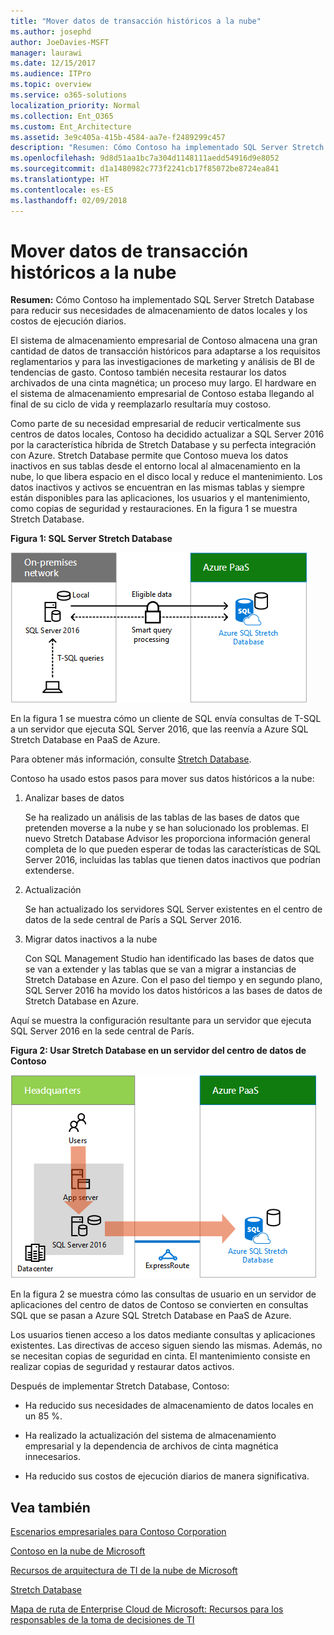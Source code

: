 ```yaml
---
title: "Mover datos de transacción históricos a la nube"
ms.author: josephd
author: JoeDavies-MSFT
manager: laurawi
ms.date: 12/15/2017
ms.audience: ITPro
ms.topic: overview
ms.service: o365-solutions
localization_priority: Normal
ms.collection: Ent_O365
ms.custom: Ent_Architecture
ms.assetid: 3e9c405a-415b-4584-aa7e-f2489299c457
description: "Resumen: Cómo Contoso ha implementado SQL Server Stretch Database para reducir sus necesidades de almacenamiento de datos locales y los costos de ejecución diarios."
ms.openlocfilehash: 9d8d51aa1bc7a304d1148111aedd54916d9e8052
ms.sourcegitcommit: d1a1480982c773f2241cb17f85072be8724ea841
ms.translationtype: HT
ms.contentlocale: es-ES
ms.lasthandoff: 02/09/2018
---
```

# <a name="moving-historical-transaction-data-to-the-cloud"></a>Mover datos de transacción históricos a la nube

 **Resumen:** Cómo Contoso ha implementado SQL Server Stretch Database para reducir sus necesidades de almacenamiento de datos locales y los costos de ejecución diarios.
  
El sistema de almacenamiento empresarial de Contoso almacena una gran cantidad de datos de transacción históricos para adaptarse a los requisitos reglamentarios y para las investigaciones de marketing y análisis de BI de tendencias de gasto. Contoso también necesita restaurar los datos archivados de una cinta magnética; un proceso muy largo. El hardware en el sistema de almacenamiento empresarial de Contoso estaba llegando al final de su ciclo de vida y reemplazarlo resultaría muy costoso. 
  
Como parte de su necesidad empresarial de reducir verticalmente sus centros de datos locales, Contoso ha decidido actualizar a SQL Server 2016 por la característica híbrida de Stretch Database y su perfecta integración con Azure. Stretch Database permite que Contoso mueva los datos inactivos en sus tablas desde el entorno local al almacenamiento en la nube, lo que libera espacio en el disco local y reduce el mantenimiento. Los datos inactivos y activos se encuentran en las mismas tablas y siempre están disponibles para las aplicaciones, los usuarios y el mantenimiento, como copias de seguridad y restauraciones. En la figura 1 se muestra Stretch Database.
  
**Figura 1: SQL Server Stretch Database**

![SQL Server Stretch Database como solución de datos híbrido](images/Contoso_Poster/StretchDB01.png)
  
En la figura 1 se muestra cómo un cliente de SQL envía consultas de T-SQL a un servidor que ejecuta SQL Server 2016, que las reenvía a Azure SQL Stretch Database en PaaS de Azure.
  
Para obtener más información, consulte [Stretch Database](https://msdn.microsoft.com/library/dn935011.aspx).
  
Contoso ha usado estos pasos para mover sus datos históricos a la nube:
  
1. Analizar bases de datos
    
    Se ha realizado un análisis de las tablas de las bases de datos que pretenden moverse a la nube y se han solucionado los problemas. El nuevo Stretch Database Advisor les proporciona información general completa de lo que pueden esperar de todas las características de SQL Server 2016, incluidas las tablas que tienen datos inactivos que podrían extenderse.
    
2. Actualización
    
    Se han actualizado los servidores SQL Server existentes en el centro de datos de la sede central de París a SQL Server 2016.
    
3. Migrar datos inactivos a la nube
    
    Con SQL Management Studio han identificado las bases de datos que se van a extender y las tablas que se van a migrar a instancias de Stretch Database en Azure. Con el paso del tiempo y en segundo plano, SQL Server 2016 ha movido los datos históricos a las bases de datos de Stretch Database en Azure.
    
Aquí se muestra la configuración resultante para un servidor que ejecuta SQL Server 2016 en la sede central de París.
  
**Figura 2: Usar Stretch Database en un servidor del centro de datos de Contoso**

![SQL Server Stretch Database de configuración de Contoso para un solo equipo que ejecuta SQL Server](images/Contoso_Poster/StretchDB02.png)

  
En la figura 2 se muestra cómo las consultas de usuario en un servidor de aplicaciones del centro de datos de Contoso se convierten en consultas SQL que se pasan a Azure SQL Stretch Database en PaaS de Azure.
  
Los usuarios tienen acceso a los datos mediante consultas y aplicaciones existentes. Las directivas de acceso siguen siendo las mismas. Además, no se necesitan copias de seguridad en cinta. El mantenimiento consiste en realizar copias de seguridad y restaurar datos activos.
  
Después de implementar Stretch Database, Contoso:
  
- Ha reducido sus necesidades de almacenamiento de datos locales en un 85 %.
    
- Ha realizado la actualización del sistema de almacenamiento empresarial y la dependencia de archivos de cinta magnética innecesarios.
    
- Ha reducido sus costos de ejecución diarios de manera significativa.
    
## <a name="see-also"></a>Vea también

[Escenarios empresariales para Contoso Corporation](enterprise-scenarios-for-the-contoso-corporation.md)
  
[Contoso en la nube de Microsoft](contoso-in-the-microsoft-cloud.md)
  
[Recursos de arquitectura de TI de la nube de Microsoft](microsoft-cloud-it-architecture-resources.md)

[Stretch Database](https://msdn.microsoft.com/library/dn935011.aspx)
  
[Mapa de ruta de Enterprise Cloud de Microsoft: Recursos para los responsables de la toma de decisiones de TI](https://sway.com/FJ2xsyWtkJc2taRD)




